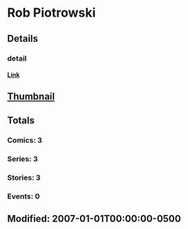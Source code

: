 # Rob  Piotrowski 
## Details
### detail
#### [Link](http://marvel.com/comics/creators/4359/rob_piotrowski?utm_campaign=apiRef&utm_source=225578a89fc76f3d20fbffda5d17a88d)
## [Thumbnail](http://i.annihil.us/u/prod/marvel/i/mg/b/40/image_not_available.jpg)
## Totals
### Comics: 3
### Series: 3
### Stories: 3
### Events: 0
## Modified: 2007-01-01T00:00:00-0500